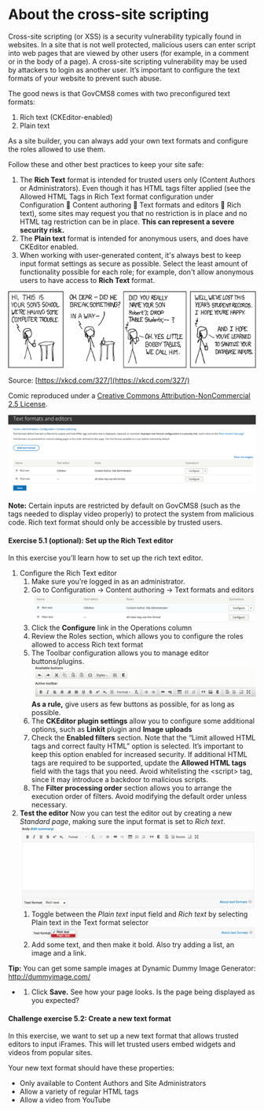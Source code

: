 # About the cross-site scripting



Cross-site scripting \(or XSS\) is a security vulnerability typically found in websites. In a site that is not well protected, malicious users can enter script into web pages that are viewed by other users \(for example, in a comment or in the body of a page\). A cross-site scripting vulnerability may be used by attackers to login as another user. It’s important to configure the text formats of your website to prevent such abuse.

The good news is that GovCMS8 comes with two preconfigured text formats:

1. Rich text \(CKEditor-enabled\)
2. Plain text

As a site builder, you can always add your own text formats and configure the roles allowed to use them.

Follow these and other best practices to keep your site safe:

1. The **Rich Text** format is intended for trusted users only \(Content Authors or Administrators\). Even though it has HTML tags filter applied \(see the Allowed HTML Tags in Rich Text format configuration under Configuration  Content authoring  Text formats and editors  Rich text\), some sites may request you that no restriction is in place and no HTML tag restriction can be in place. **This can represent a severe security risk.**
2. The **Plain text** format is intended for anonymous users, and does have CKEditor enabled.
3. When working with user-generated content, it's always best to keep input format settings as secure as possible. Select the least amount of functionality possible for each role; for example, don't allow anonymous users to have access to **Rich Text** format.

![](../.gitbook/assets/0%20%281%29.png)

Source: [https://xkcd.com/327/](https://xkcd.com/327/)

Comic reproduced under a [Creative Commons Attribution-NonCommercial 2.5 License](http://creativecommons.org/licenses/by-nc/2.5/).

![](../.gitbook/assets/1.png)

**Note:** Certain inputs are restricted by default on GovCMS8 \(such as the tags needed to display video properly\) to protect the system from malicious code. Rich text format should only be accessible by trusted users.

#### **Exercise 5.1 \(optional\):** Set up the Rich Text editor

In this exercise you’ll learn how to set up the rich text editor.

1. Configure the Rich Text editor
   1. Make sure you’re logged in as an administrator.
   2. Go to Configuration → Content authoring → Text formats and editors ![](../.gitbook/assets/2.png)
   3. Click the **Configure** link in the Operations column
   4. Review the Roles section, which allows you to configure the roles allowed to access Rich text format
   5. The Toolbar configuration allows you to manage editor buttons/plugins. ![](../.gitbook/assets/3%20%281%29.png) **As a rule,** give users as few buttons as possible, for as long as possible.
   6. The **CKEditor plugin settings** allow you to configure some additional options, such as **Linkit** plugin and **Image uploads**
   7. Check the **Enabled filters** section. Note that the “Limit allowed HTML tags and correct faulty HTML” option is selected. It’s important to keep this option enabled for increased security. If additional HTML tags are required to be supported, update the **Allowed HTML tags** field with the tags that you need. Avoid whitelisting the &lt;script&gt; tag, since it may introduce a backdoor to malicious scripts.
   8. The **Filter processing order** section allows you to arrange the execution order of filters. Avoid modifying the default order unless necessary.
2. **Test the editor** Now you can test the editor out by creating a new _Standard page_, making sure the input format is set to _Rich text_. ![](../.gitbook/assets/4%20%282%29.png)
   1. Toggle between the _Plain text_ input field and _Rich text_ by selecting Plain text in the Text format selector ![](../.gitbook/assets/5%20%281%29.png)
   2. Add some text, and then make it bold. Also try adding a list, an image and a link.

**Tip:** You can get some sample images at Dynamic Dummy Image Generator: http://dummyimage.com/

* 1. Click **Save.** See how your page looks. Is the page being displayed as you expected?

#### **Challenge exercise 5.2:** Create a new text format

In this exercise, we want to set up a new text format that allows trusted editors to input iFrames. This will let trusted users embed widgets and videos from popular sites.

Your new text format should have these properties:

* Only available to Content Authors and Site Administrators
* Allow a variety of regular HTML tags
* Allow a video from YouTube

